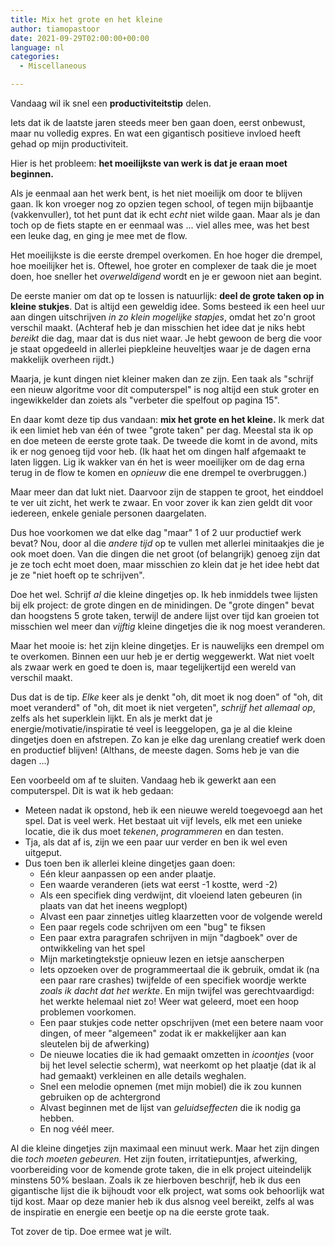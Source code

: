 ```yaml
---
title: Mix het grote en het kleine
author: tiamopastoor
date: 2021-09-29T02:00:00+00:00
language: nl
categories:
  - Miscellaneous

---
```

Vandaag wil ik snel een **productiviteitstip** delen. 

Iets dat ik de laatste jaren steeds meer ben gaan doen, eerst onbewust, maar nu volledig expres. En wat een gigantisch positieve invloed heeft gehad op mijn productiviteit.

Hier is het probleem: **het moeilijkste van werk is dat je eraan moet beginnen.**

Als je eenmaal aan het werk bent, is het niet moeilijk om door te blijven gaan. Ik kon vroeger nog zo opzien tegen school, of tegen mijn bijbaantje (vakkenvuller), tot het punt dat ik echt _echt_ niet wilde gaan. Maar als je dan toch op de fiets stapte en er eenmaal was ... viel alles mee, was het best een leuke dag, en ging je mee met de flow.

Het moeilijkste is die eerste drempel overkomen. En hoe hoger die drempel, hoe moeilijker het is. Oftewel, hoe groter en complexer de taak die je moet doen, hoe sneller het _overweldigend_ wordt en je er gewoon niet aan begint.

De eerste manier om dat op te lossen is natuurlijk: **deel de grote taken op in kleine stukjes**. Dat is altijd een geweldig idee. Soms besteed ik een heel uur aan dingen uitschrijven _in zo klein mogelijke stapjes_, omdat het zo'n groot verschil maakt. (Achteraf heb je dan misschien het idee dat je niks hebt _bereikt_ die dag, maar dat is dus niet waar. Je hebt gewoon de berg die voor je staat opgedeeld in allerlei piepkleine heuveltjes waar je de dagen erna makkelijk overheen rijdt.)

Maarja, je kunt dingen niet kleiner maken dan ze zijn. Een taak als "schrijf een nieuw algoritme voor dit computerspel" is nog altijd een stuk groter en ingewikkelder dan zoiets als "verbeter die spelfout op pagina 15". 

En daar komt deze tip dus vandaan: **mix het grote en het kleine.** Ik merk dat ik een limiet heb van één of twee "grote taken" per dag. Meestal sta ik op en doe meteen de eerste grote taak. De tweede die komt in de avond, mits ik er nog genoeg tijd voor heb. (Ik haat het om dingen half afgemaakt te laten liggen. Lig ik wakker van én het is weer moeilijker om de dag erna terug in de flow te komen en _opnieuw_ die ene drempel te overbruggen.)

Maar meer dan dat lukt niet. Daarvoor zijn de stappen te groot, het einddoel te ver uit zicht, het werk te zwaar. En voor zover ik kan zien geldt dit voor iedereen, enkele geniale personen daargelaten.

Dus hoe voorkomen we dat elke dag "maar" 1 of 2 uur productief werk bevat? Nou, door al die _andere tijd_ op te vullen met allerlei minitaakjes die je ook moet doen. Van die dingen die net groot (of belangrijk) genoeg zijn dat je ze toch echt moet doen, maar misschien zo klein dat je het idee hebt dat je ze "niet hoeft op te schrijven".

Doe het wel. Schrijf _al_ die kleine dingetjes op. Ik heb inmiddels twee lijsten bij elk project: de grote dingen en de minidingen. De "grote dingen" bevat dan hoogstens 5 grote taken, terwijl de andere lijst over tijd kan groeien tot misschien wel meer dan _vijftig_ kleine dingetjes die ik nog moest veranderen.

Maar het mooie is: het zijn kleine dingetjes. Er is nauwelijks een drempel om te overkomen. Binnen een uur heb je er dertig weggewerkt. Wat niet voelt als zwaar werk en goed te doen is, maar tegelijkertijd een wereld van verschil maakt.

Dus dat is de tip. _Elke_ keer als je denkt "oh, dit moet ik nog doen" of "oh, dit moet veranderd" of "oh, dit moet ik niet vergeten", _schrijf het allemaal op_, zelfs als het superklein lijkt. En als je merkt dat je energie/motivatie/inspiratie té veel is leeggelopen, ga je al die kleine dingetjes doen en afstrepen. Zo kan je elke dag urenlang creatief werk doen en productief blijven! (Althans, de meeste dagen. Soms heb je van die dagen ...)

Een voorbeeld om af te sluiten. Vandaag heb ik gewerkt aan een computerspel. Dit is wat ik heb gedaan:

  * Meteen nadat ik opstond, heb ik een nieuwe wereld toegevoegd aan het spel. Dat is veel werk. Het bestaat uit vijf levels, elk met een unieke locatie, die ik dus moet _tekenen_, _programmeren_ en dan testen.
  * Tja, als dat af is, zijn we een paar uur verder en ben ik wel even uitgeput.
  * Dus toen ben ik allerlei kleine dingetjes gaan doen:
      * Eén kleur aanpassen op een ander plaatje.
      * Een waarde veranderen (iets wat eerst -1 kostte, werd -2)
      * Als een specifiek ding verdwijnt, dit vloeiend laten gebeuren (in plaats van dat het ineens wegplopt)
      * Alvast een paar zinnetjes uitleg klaarzetten voor de volgende wereld
      * Een paar regels code schrijven om een "bug" te fiksen 
      * Een paar extra paragrafen schrijven in mijn "dagboek" over de ontwikkeling van het spel
      * Mijn marketingtekstje opnieuw lezen en ietsje aanscherpen
      * Iets opzoeken over de programmeertaal die ik gebruik, omdat ik (na een paar rare crashes) twijfelde of een specifiek woordje werkte _zoals ik dacht dat het werkte_. En mijn twijfel was gerechtvaardigd: het werkte helemaal niet zo! Weer wat geleerd, moet een hoop problemen voorkomen.
      * Een paar stukjes code netter opschrijven (met een betere naam voor dingen, of meer "algemeen" zodat ik er makkelijker aan kan sleutelen bij de afwerking)
      * De nieuwe locaties die ik had gemaakt omzetten in _icoontjes_ (voor bij het level selectie scherm), wat neerkomt op het plaatje (dat ik al had gemaakt) verkleinen en alle details weghalen.
      * Snel een melodie opnemen (met mijn mobiel) die ik zou kunnen gebruiken op de achtergrond
      * Alvast beginnen met de lijst van _geluidseffecten_ die ik nodig ga hebben.
      * En nog véél meer.

Al die kleine dingetjes zijn maximaal een minuut werk. Maar het zijn dingen die _toch moeten gebeuren._ Het zijn fouten, irritatiepuntjes, afwerking, voorbereiding voor de komende grote taken, die in elk project uiteindelijk minstens 50% beslaan. Zoals ik ze hierboven beschrijf, heb ik dus een gigantische lijst die ik bijhoudt voor elk project, wat soms ook behoorlijk wat tijd kost. Maar op deze manier heb ik dus alsnog veel bereikt, zelfs al was de inspiratie en energie een beetje op na die eerste grote taak.

Tot zover de tip. Doe ermee wat je wilt.